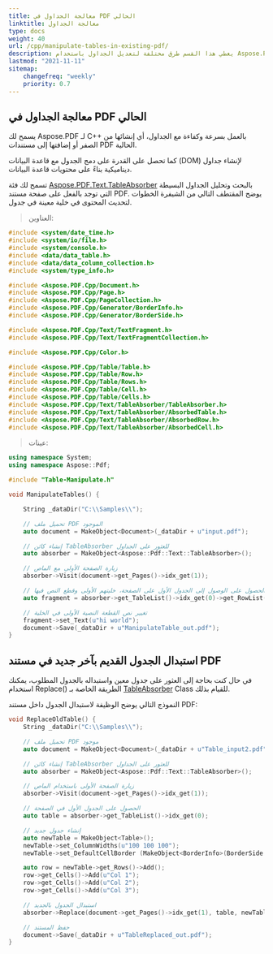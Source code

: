 ```yaml
---
title: معالجة الجداول في PDF الحالي
linktitle: معالجة الجداول
type: docs
weight: 40
url: /cpp/manipulate-tables-in-existing-pdf/
description: يغطي هذا القسم طرق مختلفة لتعديل الجداول باستخدام Aspose.PDF لـ C++
lastmod: "2021-11-11"
sitemap:
    changefreq: "weekly"
    priority: 0.7
---
```


## معالجة الجداول في PDF الحالي

يسمح لك Aspose.PDF لـ C++ بالعمل بسرعة وكفاءة مع الجداول، أي إنشائها من الصفر أو إضافتها إلى مستندات PDF الحالية.

كما تحصل على القدرة على دمج الجدول مع قاعدة البيانات (DOM) لإنشاء جداول ديناميكية بناءً على محتويات قاعدة البيانات.

تسمح لك فئة [Aspose.PDF.Text.TableAbsorber](https://reference.aspose.com/pdf/cpp/class/aspose.pdf.text.absorbed_table) بالبحث وتحليل الجداول البسيطة التي توجد بالفعل على صفحة مستند PDF. يوضح المقتطف التالي من الشيفرة الخطوات لتحديث المحتوى في خلية معينة في جدول.

> العناوين:

```cpp
#include <system/date_time.h>
#include <system/io/file.h>
#include <system/console.h>
#include <data/data_table.h>
#include <data/data_column_collection.h>
#include <system/type_info.h>

#include <Aspose.PDF.Cpp/Document.h>
#include <Aspose.PDF.Cpp/Page.h>
#include <Aspose.PDF.Cpp/PageCollection.h>
#include <Aspose.PDF.Cpp/Generator/BorderInfo.h>
#include <Aspose.PDF.Cpp/Generator/BorderSide.h>

#include <Aspose.PDF.Cpp/Text/TextFragment.h>
#include <Aspose.PDF.Cpp/Text/TextFragmentCollection.h>

#include <Aspose.PDF.Cpp/Color.h>

#include <Aspose.PDF.Cpp/Table/Table.h>
#include <Aspose.PDF.Cpp/Table/Row.h>
#include <Aspose.PDF.Cpp/Table/Rows.h>
#include <Aspose.PDF.Cpp/Table/Cell.h>
#include <Aspose.PDF.Cpp/Table/Cells.h>
#include <Aspose.PDF.Cpp/Text/TableAbsorber/TableAbsorber.h>
#include <Aspose.PDF.Cpp/Text/TableAbsorber/AbsorbedTable.h>
#include <Aspose.PDF.Cpp/Text/TableAbsorber/AbsorbedRow.h>
#include <Aspose.PDF.Cpp/Text/TableAbsorber/AbsorbedCell.h>
```

>عينات:

```cpp
using namespace System;
using namespace Aspose::Pdf;

#include "Table-Manipulate.h"

void ManipulateTables() {

    String _dataDir("C:\\Samples\\");

    // تحميل ملف PDF الموجود
    auto document = MakeObject<Document>(_dataDir + u"input.pdf");

    // إنشاء كائن TableAbsorber للعثور على الجداول
    auto absorber = MakeObject<Aspose::Pdf::Text::TableAbsorber>();

    // زيارة الصفحة الأولى مع الماص
    absorber->Visit(document->get_Pages()->idx_get(1));

    // الحصول على الوصول إلى الجدول الأول على الصفحة، خليتهم الأولى وقطع النص فيها
    auto fragment = absorber->get_TableList()->idx_get(0)->get_RowList()->idx_get(0)->get_CellList()->idx_get(0)->get_TextFragments()->idx_get(1);

    // تغيير نص القطعة النصية الأولى في الخلية
    fragment->set_Text(u"hi world");
    document->Save(_dataDir + u"ManipulateTable_out.pdf");
}
```

## استبدال الجدول القديم بآخر جديد في مستند PDF

في حال كنت بحاجة إلى العثور على جدول معين واستبداله بالجدول المطلوب، يمكنك استخدام Replace() الطريقة الخاصة بـ [TableAbsorber](https://reference.aspose.com/pdf/cpp/class/aspose.pdf.text.absorbed_table) Class للقيام بذلك.

النموذج التالي يوضح الوظيفة لاستبدال الجدول داخل مستند PDF:

```cpp
void ReplaceOldTable() {
    String _dataDir("C:\\Samples\\");

    // تحميل ملف PDF موجود
    auto document = MakeObject<Document>(_dataDir + u"Table_input2.pdf");

    // إنشاء كائن TableAbsorber للعثور على الجداول
    auto absorber = MakeObject<Aspose::Pdf::Text::TableAbsorber>();

    // زيارة الصفحة الأولى باستخدام الماص
    absorber->Visit(document->get_Pages()->idx_get(1));

    // الحصول على الجدول الأول في الصفحة
    auto table = absorber->get_TableList()->idx_get(0);

    // إنشاء جدول جديد
    auto newTable = MakeObject<Table>();
    newTable->set_ColumnWidths(u"100 100 100");
    newTable->set_DefaultCellBorder (MakeObject<BorderInfo>(BorderSide::All, 1.0F));

    auto row = newTable->get_Rows()->Add();
    row->get_Cells()->Add(u"Col 1");
    row->get_Cells()->Add(u"Col 2");
    row->get_Cells()->Add(u"Col 3");

    // استبدال الجدول بالجديد
    absorber->Replace(document->get_Pages()->idx_get(1), table, newTable);

    // حفظ المستند
    document->Save(_dataDir + u"TableReplaced_out.pdf");
}
```